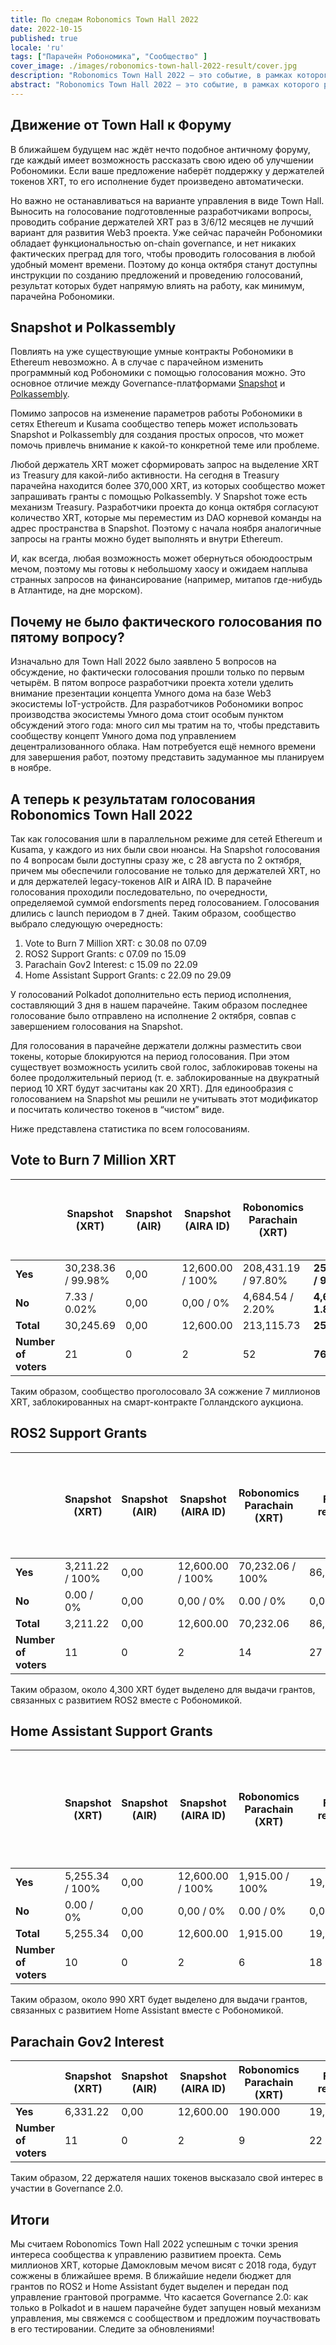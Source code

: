 ```yaml
---
title: По следам Robonomics Town Hall 2022
date: 2022-10-15
published: true
locale: 'ru'
tags: ["Парачейн Робономика", "Сообщество" ]
cover_image: ./images/robonomics-town-hall-2022-result/cover.jpg
description: "Robonomics Town Hall 2022 — это событие, в рамках которого разработчики проекта постарались опробовать первые инструменты для функционирования DAO держателей токенов XRT. Теперь у проекта есть возможность опрашивать держателей токенов в Ethereum, и что важнее — у нас появился инструмент управления протоколом в экосистеме Polkadot."
abstract: "Robonomics Town Hall 2022 — это событие, в рамках которого разработчики проекта постарались опробовать первые инструменты для функционирования DAO держателей токенов XRT. Теперь у проекта есть возможность опрашивать держателей токенов в Ethereum, и что важнее — у нас появился инструмент управления протоколом в экосистеме Polkadot."
---
```


## Движение от Town Hall к Форуму

В ближайшем будущем нас ждёт нечто подобное античному форуму, где каждый имеет возможность рассказать свою идею об улучшении Робономики. Если ваше предложение наберёт поддержку у держателей токенов XRT, то его исполнение будет произведено автоматически.  

Но важно не останавливаться на варианте управления в виде Town Hall. Выносить на голосование подготовленные разработчиками вопросы, проводить собрание держателей XRT раз в 3/6/12 месяцев не лучший вариант для развития Web3 проекта. Уже сейчас парачейн Робономики обладает функциональностью on-chain governance, и нет никаких фактических преград для того, чтобы проводить голосования в любой удобный момент времени. Поэтому до конца октября станут доступны инструкции по созданию предложений и проведению голосований, результат которых будет напрямую влиять на работу, как минимум, парачейна Робономики.

## Snapshot и Polkassembly

Повлиять на уже существующие умные контракты Робономики в Ethereum невозможно. А в случае с парачейном изменить программный код Робономики с помощью голосования можно. Это основное отличие между Governance-платформами [Snapshot](https://snapshot.org/#/developers.robonomics.eth) и [Polkassembly](https://robonomics.polkassembly.io/). 

Помимо запросов на изменение параметров работы Робономики в сетях Ethereum и Kusama сообщество теперь может использовать Snapshot и Polkassembly для создания простых опросов, что может помочь привлечь внимание к какой-то конкретной теме или проблеме. 

Любой держатель XRT может сформировать запрос на выделение XRT из Treasury для какой-либо активности. На сегодня в Treasury парачейна находится более 370,000 XRT, из которых сообщество может запрашивать гранты с помощью Polkassembly. У Snapshot тоже есть механизм Treasury. Разработчики проекта до конца октября согласуют количество XRT, которые мы переместим из DAO корневой команды на адрес пространства в Snapshot. Поэтому с начала ноября аналогичные запросы на гранты можно будет выполнять и внутри Ethereum.   

И, как всегда, любая возможность может обернуться обоюдоострым мечом, поэтому мы готовы к небольшому хаосу и ожидаем наплыва странных запросов на финансирование (например, митапов где-нибудь в Атлантиде, на дне морском).

## Почему не было фактического голосования по пятому вопросу?

Изначально для Town Hall 2022 было заявлено 5 вопросов на обсуждение, но фактически голосования прошли только по первым четырём. В пятом вопросе разработчики проекта хотели уделить внимание презентации концепта Умного дома на базе Web3 экосистемы IoT-устройств. Для разработчиков Робономики вопрос производства экосистемы Умного дома стоит особым пунктом обсуждений этого года: много сил мы тратим на то, чтобы представить сообществу концепт Умного дома под управлением децентрализованного облака. Нам потребуется ещё немного времени для завершения работ, поэтому представить задуманное мы планируем в ноябре.

## А теперь к результатам голосования Robonomics Town Hall 2022

Так как голосования шли в параллельном режиме для сетей Ethereum и Kusama, у каждого из них были свои нюансы. На Snapshot голосования по 4 вопросам были доступны сразу же, с 28 августа по 2 октября, причем мы обеспечили голосование не только для держателей XRT, но и для держателей legacy-токенов AIR и AIRA ID. В парачейне голосования проходили последовательно, по очередности, определяемой суммой endorsments перед голосованием. Голосования длились с launch периодом в 7 дней. Таким образом, сообщество выбрало следующую очередность:

1. Vote to Burn 7 Million XRT: с 30.08 по 07.09
2. ROS2 Support Grants: c 07.09 по 15.09
3. Parachain Gov2 Interest: с 15.09 по 22.09
4. Home Assistant Support Grants: c 22.09 по 29.09

У голосований Polkadot дополнительно есть период исполнения, составляющий 3 дня в нашем парачейне. Таким образом последнее голосование было отправлено на исполнение 2 октября, совпав с завершением голосования на Snapshot.

Для голосования в парачейне держатели должны разместить свои токены, которые блокируются на период голосования. При этом существует возможность усилить свой голос, заблокировав токены на более продолжительный период (т. е. заблокированные на двукратный период 10 XRT будут засчитаны как 20 XRT). Для единообразия с голосованием на Snapshot мы решили не учитывать этот модификатор и посчитать количество токенов в “чистом” виде. 

Ниже представлена статистика по всем голосованиям.

## Vote to Burn 7 Million XRT

<div class="big-table">

  |                        | Snapshot (XRT)     | Snapshot (AIR) | Snapshot (AIRA ID) | Robonomics Parachain (XRT) | Final results            | Turnout versus circulating supply (1,637,942 XRT) |
  |------------------------|--------------------|----------------|--------------------|----------------------------|--------------------------|---------------------------------------------------|                                             
  | **Yes**                | 30,238.36 / 99.98% | 0,00           | 12,600.00 / 100%   | 208,431.19 / 97.80%        | **251,269.55 / 98.17%** | 15.34%                                            |
  | **No**                 | 7.33 / 0.02%       | 0,00           | 0,00 / 0%          | 4,684.54 / 2.20%           | **4,691.87 / 1.83%**     | 0.29%                                             |
  | **Total**              | 30,245.69          | 0,00           | 12,600.00          | 213,115.73                 | **255,961.42**           | 15.63%                                            |
  | **Number of voters**   | 21                 | 0              | 2                  | 52                         | **76**                   |                                                   |

</div>

Таким образом, сообщество проголосовало ЗА сожжение 7 миллионов XRT, заблокированных на смарт-контракте Голландского аукциона.


## ROS2 Support Grants

<div class="big-table">

|                        | Snapshot (XRT)     | Snapshot (AIR) | Snapshot (AIRA ID) | Robonomics Parachain (XRT) | Final results        | Budget of ROS2 Grants (1 yes/no vote XRT = ± 20 grant XRT)|
|------------------------|--------------------|----------------|--------------------|----------------------------|----------------------|-----------------------------------------------------------| 
| **Yes**                | 3,211.22 / 100%    | 0,00           | 12,600.00 / 100%   | 70,232.06 / 100%           | 86,043.28            | +4,302.16                                                 |
| **No**                 | 0.00 / 0%          | 0,00           | 0,00 / 0%          | 0.00 / 0%                  | 0,00                 | -0.00                                                     |
| **Total**              | 3,211.22           | 0,00           | 12,600.00          | 70,232.06                  | 86,043.28            | **4,302.16**                                              |
| **Number of voters**   | 11                 | 0              | 2                  | 14                         | 27                   |                                                           |

</div>

Таким образом, около 4,300 XRT будет выделено для выдачи грантов, связанных с развитием ROS2 вместе с Робономикой.


## Home Assistant Support Grants


<div class="big-table">

|                        | Snapshot (XRT)     | Snapshot (AIR) | Snapshot (AIRA ID) | Robonomics Parachain (XRT) | Final results        | Budget of Hass Grants (1 yes/no vote XRT = ± 20 grant XRT) |
|------------------------|--------------------|----------------|--------------------|----------------------------|----------------------|------------------------------------------------------------| 
| **Yes**                | 5,255.34 / 100%    | 0,00           | 12,600.00 / 100%   | 1,915.00 / 100%            | 19,770.34            | +988.52                                                    |
| **No**                 | 0.00 / 0%          | 0,00           | 0,00 / 0%          | 0.00 / 0%                  | 0,00                 | -0.00                                                      |
| **Total**              | 5,255.34           | 0,00           | 12,600.00          | 1,915.00                   | 19,770.34            | **988.52**                                                 |
| **Number of voters**   | 10                 | 0              | 2                  | 6                          | 18                   |                                                            |


</div>

Таким образом, около 990 XRT будет выделено для выдачи грантов, связанных с развитием Home Assistant вместе с Робономикой.


## Parachain Gov2 Interest

<div class="big-table">

|                     | Snapshot (XRT) | Snapshot (AIR)     | Snapshot (AIRA ID) | Robonomics Parachain (XRT) | Final results |
|---------------------|----------------|--------------------|--------------------|----------------------------|---------------|
| **Yes**             | 6,331.22       | 0,00               | 12,600.00          | 190.000                    | 19,121.22     |
| **Number of voters**| 11             | 0                  | 2                  | 9                          | 22            |

</div>

Таким образом, 22 держателя наших токенов высказало свой интерес в участии в Governance 2.0. 

## Итоги

Мы считаем Robonomics Town Hall 2022 успешным с точки зрения интереса сообщества к управлению развитием проекта. Семь миллионов XRT, которые Дамокловым мечом висят с 2018 года, будут сожжены в ближайшее время. В ближайшие недели бюджет для грантов по ROS2 и Home Assistant будет выделен и передан под управление грантовой программе. Что касается Governance 2.0: как только в Polkadot и в нашем парачейне будет запущен новый механизм управления, мы свяжемся с сообществом и предложим поучаствовать в его тестировании. Следите за обновлениями!